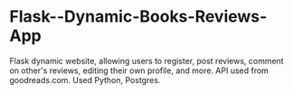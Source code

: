 # Flask--Dynamic-Books-Reviews-App
Flask dynamic website, allowing users to register, post reviews, comment on other's reviews, editing their own profile, and more. API used from goodreads.com.
Used Python, Postgres.
